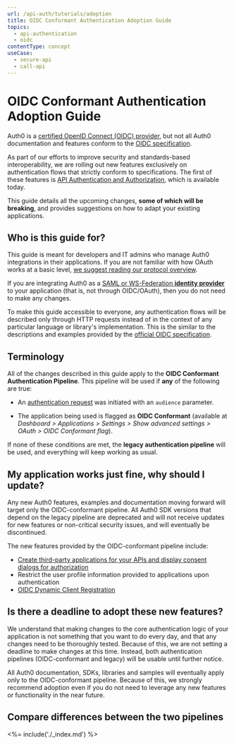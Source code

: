 ```yaml
---
url: /api-auth/tutorials/adoption
title: OIDC Conformant Authentication Adoption Guide
topics:
  - api-authentication
  - oidc
contentType: concept
useCase:
  - secure-api
  - call-api
---
```


# OIDC Conformant Authentication Adoption Guide

Auth0 is a [certified OpenID Connect (OIDC) provider](http://openid.net/certification/), but not all Auth0 documentation and features conform to the [OIDC specification](http://openid.net/specs/openid-connect-core-1_0.html).

As part of our efforts to improve security and standards-based interoperability, we are rolling out new features exclusively on authentication flows that strictly conform to specifications. The first of these features is [API Authentication and Authorization](/api-auth), which is available today.

This guide details all the upcoming changes, **some of which will be breaking**, and provides suggestions on how to adapt your existing applications.

## Who is this guide for?

This guide is meant for developers and IT admins who manage Auth0 integrations in their applications. If you are not familiar with how OAuth works at a basic level, [we suggest reading our protocol overview](/protocols/oauth2).

If you are integrating Auth0 as a [SAML or WS-Federation **identity provider**](/saml-idp-generic) to your application (that is, not through OIDC/OAuth), then you do not need to make any changes.

To make this guide accessible to everyone, any authentication flows will be described only through HTTP requests instead of in the context of any particular language or library's implementation. This is the similar to the descriptions and examples provided by the [official OIDC specification](https://openid.net/specs/openid-connect-core-1_0.html).

## Terminology

All of the changes described in this guide apply to the **OIDC Conformant Authentication Pipeline**. This pipeline will be used if **any** of the following are true:

-   An [authentication request](/api/authentication#social) was initiated with an `audience` parameter.

-   The application being used is flagged as **OIDC Conformant** (available at _Dashboard > Applications > Settings > Show advanced settings > OAuth > OIDC Conformant flag_).

If none of these conditions are met, the **legacy authentication pipeline** will be used, and everything will keep working as usual.

## My application works just fine, why should I update?

Any new Auth0 features, examples and documentation moving forward will target only the OIDC-conformant pipeline. All Auth0 SDK versions that depend on the legacy pipeline are deprecated and will not receive updates for new features or non-critical security issues, and will eventually be discontinued.

The new features provided by the OIDC-conformant pipeline include:

* [Create third-party applications for your APIs and display consent dialogs for authorization](/api-auth/user-consent)
* Restrict the user profile information provided to applications upon authentication
* [OIDC Dynamic Client Registration](/api-auth/dynamic-client-registration)

## Is there a deadline to adopt these new features?

We understand that making changes to the core authentication logic of your application is not something that you want to do every day, and that any changes need to be thoroughly tested. Because of this, we are not setting a deadline to make changes at this time. Instead, both authentication pipelines (OIDC-conformant and legacy) will be usable until further notice.

All Auth0 documentation, SDKs, libraries and samples will eventually apply only to the OIDC-conformant pipeline. Because of this, we strongly recommend adoption even if you do not need to leverage any new features or functionality in the near future.

## Compare differences between the two pipelines

<%= include('./_index.md') %>
